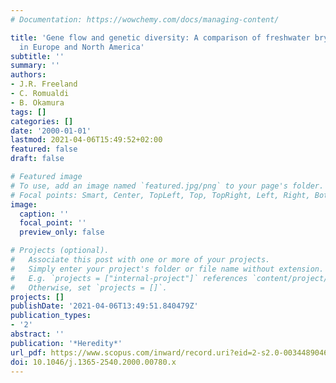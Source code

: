 ```yaml
---
# Documentation: https://wowchemy.com/docs/managing-content/

title: 'Gene flow and genetic diversity: A comparison of freshwater bryozoan populations
  in Europe and North America'
subtitle: ''
summary: ''
authors:
- J.R. Freeland
- C. Romualdi
- B. Okamura
tags: []
categories: []
date: '2000-01-01'
lastmod: 2021-04-06T15:49:52+02:00
featured: false
draft: false

# Featured image
# To use, add an image named `featured.jpg/png` to your page's folder.
# Focal points: Smart, Center, TopLeft, Top, TopRight, Left, Right, BottomLeft, Bottom, BottomRight.
image:
  caption: ''
  focal_point: ''
  preview_only: false

# Projects (optional).
#   Associate this post with one or more of your projects.
#   Simply enter your project's folder or file name without extension.
#   E.g. `projects = ["internal-project"]` references `content/project/deep-learning/index.md`.
#   Otherwise, set `projects = []`.
projects: []
publishDate: '2021-04-06T13:49:51.840479Z'
publication_types:
- '2'
abstract: ''
publication: '*Heredity*'
url_pdf: https://www.scopus.com/inward/record.uri?eid=2-s2.0-0034489046&doi=10.1046%2fj.1365-2540.2000.00780.x&partnerID=40&md5=8416ee8fe502f413f1603cd694b8aa4f
doi: 10.1046/j.1365-2540.2000.00780.x
---
```

